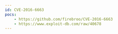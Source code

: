 ```yaml
---
id: CVE-2016-6663
pocs:
    - https://github.com/firebroo/CVE-2016-6663
    - https://www.exploit-db.com/raw/40678
---
```

